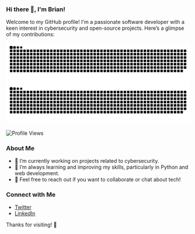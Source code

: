 ### Hi there 👋, I'm Brian!

Welcome to my GitHub profile! I'm a passionate software developer with a keen interest in cybersecurity and open-source projects. Here’s a glimpse of my contributions:

![github contribution grid snake animation](https://raw.githubusercontent.com/ifconfigbrian/getbriansploited/output/github-contribution-grid-snake-dark.svg#gh-dark-mode-only)
![github contribution grid snake animation](https://raw.githubusercontent.com/ifconfigbrian/getbriansploited/output/github-contribution-grid-snake.svg#gh-light-mode-only)

![Profile Views](https://komarev.com/ghpvc/?username=ifconfigbrian)

### About Me
- 🔭 I’m currently working on projects related to cybersecurity.
- 🌱 I’m always learning and improving my skills, particularly in Python and web development.
- 💬 Feel free to reach out if you want to collaborate or chat about tech!

### Connect with Me
- [Twitter](https://twitter.com/your_twitter_handle)
- [LinkedIn](https://www.linkedin.com/in/your_linkedin_profile)

Thanks for visiting! 🎉

